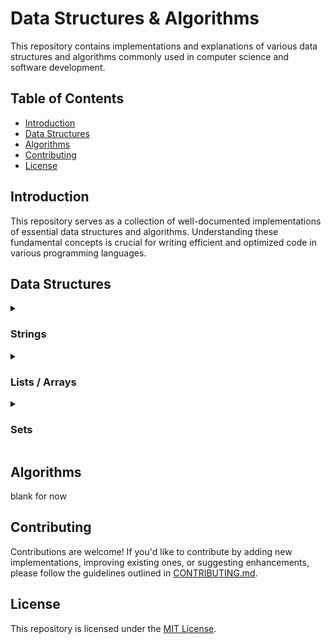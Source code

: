 # Data Structures & Algorithms

This repository contains implementations and explanations of various data structures and algorithms commonly used in computer science and software development.

## Table of Contents

- [Introduction](#introduction)
- [Data Structures](#data-structures)
- [Algorithms](#algorithms)
- [Contributing](#contributing)
- [License](#License)

## Introduction

This repository serves as a collection of well-documented implementations of essential data structures and algorithms.
Understanding these fundamental concepts is crucial for writing efficient and optimized code in various programming languages.

## Data Structures

<details>
  <summary><h3>Strings</h3></summary>

- [Python](PYTHON/Data%20Structures/1.%20strings.py)
- [Javascript](JAVASCRIPT/Data%20Structures/1.%20Strings.js)
</details>

<details>
  <summary><h3>Lists / Arrays</h3></summary>

- [Python](PYTHON/Data%20Structures/2.%20lists.py)
- [Javascript](JAVASCRIPT/Data%20Structures/2.%20Arrays.js)
</details>

<details>
  <summary><h3>Sets</h3></summary>

- [Python](PYTHON/Data%20Structures/3.%20sets.py)
- [Javascript](JAVASCRIPT/Data%20Structures/3.%20Sets.js)
</details>

## Algorithms

blank for now

## Contributing

Contributions are welcome! If you'd like to contribute by adding new implementations, improving existing ones, or suggesting enhancements, please follow the guidelines outlined in [CONTRIBUTING.md](CONTRIBUTING.md).

## License

This repository is licensed under the [MIT License](LICENSE).

